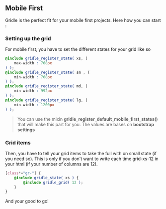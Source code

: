 ## Mobile First

Gridle is the perfect fit for your mobile first projects. Here how you can start :


### Setting up the grid

For mobile first, you have to set the different states for your grid like so

```scss
@include gridle_register_state( xs, (
	max-width : 768px
) );
@include gridle_register_state( sm , (
	min-width : 768px
) );
@include gridle_register_state( md, (
	min-width : 992px
) );
@include gridle_register_state( lg, (
	min-width : 1200px
) );
```

> You can use the mixin **gridle_register_default_mobile_first_states()** that will make this part for you. The values are bases on **bootstrap settings**


### Grid items

Then, you have to tell your grid items to take the full with on small state (if you need so).
This is only if you don't want to write each time grid-xs-12 in your html (if your number of columns are 12).

```scss
[class*="gr-"] {
	@include gridle_state( xs ) {
		@include gridle_grid( 12 );
	}
}
```

And your good to go!